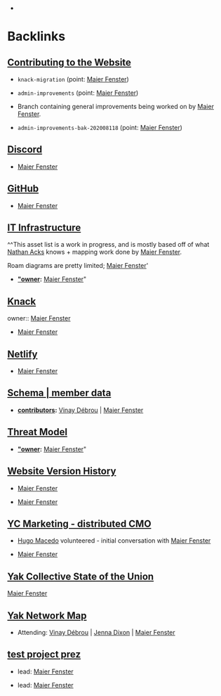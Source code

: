 - 

# Backlinks
## [Contributing to the Website](<Contributing to the Website.md>)
- `knack-migration` (point: [Maier Fenster](<Maier Fenster.md>))

- `admin-improvements` (point: [Maier Fenster](<Maier Fenster.md>))

- Branch containing general improvements being worked on by [Maier Fenster](<Maier Fenster.md>).

- `admin-improvements-bak-202008118` (point: [Maier Fenster](<Maier Fenster.md>))

## [Discord](<Discord.md>)
- [Maier Fenster](<Maier Fenster.md>)

## [GitHub](<GitHub.md>)
- [Maier Fenster](<Maier Fenster.md>)

## [IT Infrastructure](<IT Infrastructure.md>)
^^This asset list is a work in progress, and is mostly based off of what [Nathan Acks](<Nathan Acks.md>) knows + mapping work done by [Maier Fenster](<Maier Fenster.md>).

Roam diagrams are pretty limited; [Maier Fenster](<Maier Fenster.md>)'

- **["owner](<"owner.md>):** [Maier Fenster](<Maier Fenster.md>)"

## [Knack](<Knack.md>)
owner:: [Maier Fenster](<Maier Fenster.md>)

- [Maier Fenster](<Maier Fenster.md>)

## [Netlify](<Netlify.md>)
- [Maier Fenster](<Maier Fenster.md>)

## [Schema | member data](<Schema | member data.md>)
- **[contributors](<contributors.md>):** [Vinay Débrou](<Vinay Débrou.md>) | [Maier Fenster](<Maier Fenster.md>)

## [Threat Model](<Threat Model.md>)
- **["owner](<"owner.md>):** [Maier Fenster](<Maier Fenster.md>)"

## [Website Version History](<Website Version History.md>)
- [Maier Fenster](<Maier Fenster.md>)

- [Maier Fenster](<Maier Fenster.md>)

## [YC Marketing - distributed CMO](<YC Marketing - distributed CMO.md>)
- [Hugo Macedo](<Hugo Macedo.md>) volunteered - initial conversation with [Maier Fenster](<Maier Fenster.md>)

- [Maier Fenster](<Maier Fenster.md>)

## [Yak Collective State of the Union](<Yak Collective State of the Union.md>)
[Maier Fenster](<Maier Fenster.md>)

## [Yak Network Map](<Yak Network Map.md>)
- Attending: [Vinay Débrou](<Vinay Débrou.md>) | [Jenna Dixon](<Jenna Dixon.md>) | [Maier Fenster](<Maier Fenster.md>)

## [test project prez](<test project prez.md>)
- lead: [Maier Fenster](<Maier Fenster.md>)

- lead: [Maier Fenster](<Maier Fenster.md>)

